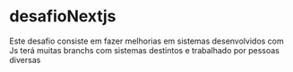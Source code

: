 # desafioNextjs
Este desafio consiste em fazer melhorias em sistemas desenvolvidos com Js terá muitas branchs com sistemas destintos e trabalhado por pessoas diversas
